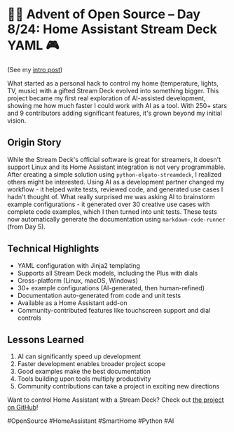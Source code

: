 # 🎄🎁 Advent of Open Source – Day 8/24: Home Assistant Stream Deck YAML 🎮

(See my [intro post](https://www.linkedin.com/posts/basnijholt_advent-of-open-source-celebrating-activity-7269075513002909697-M89J))

What started as a personal hack to control my home (temperature, lights, TV, music) with a gifted Stream Deck evolved into something bigger. This project became my first real exploration of AI-assisted development, showing me how much faster I could work with AI as a tool. With 250+ stars and 9 contributors adding significant features, it's grown beyond my initial vision.

## Origin Story
While the Stream Deck's official software is great for streamers, it doesn't support Linux and its Home Assistant integration is not very programmable. After creating a simple solution using `python-elgato-streamdeck`, I realized others might be interested. Using AI as a development partner changed my workflow - it helped write tests, reviewed code, and generated use cases I hadn't thought of. What really surprised me was asking AI to brainstorm example configurations - it generated over 30 creative use cases with complete code examples, which I then turned into unit tests. These tests now automatically generate the documentation using `markdown-code-runner` (from Day 5).

## Technical Highlights
* YAML configuration with Jinja2 templating
* Supports all Stream Deck models, including the Plus with dials
* Cross-platform (Linux, macOS, Windows)
* 30+ example configurations (AI-generated, then human-refined)
* Documentation auto-generated from code and unit tests
* Available as a Home Assistant add-on
* Community-contributed features like touchscreen support and dial controls

## Lessons Learned
1. AI can significantly speed up development
2. Faster development enables broader project scope
3. Good examples make the best documentation
4. Tools building upon tools multiply productivity
5. Community contributions can take a project in exciting new directions

Want to control Home Assistant with a Stream Deck? Check out [the project on GitHub](https://github.com/basnijholt/home-assistant-streamdeck-yaml)!

#OpenSource #HomeAssistant #SmartHome #Python #AI